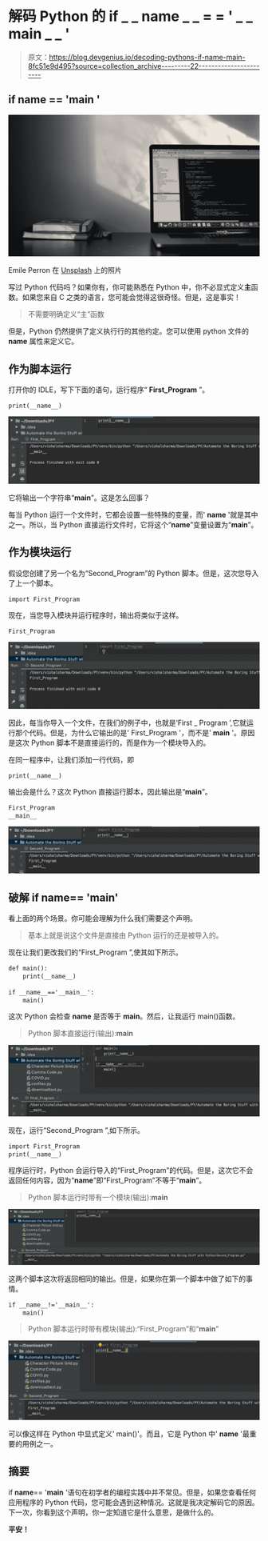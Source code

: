 # 解码 Python 的 if _ _ name _ _ = = ' _ _ main _ _ '

> 原文：<https://blog.devgenius.io/decoding-pythons-if-name-main-8fc51e9d495?source=collection_archive---------22----------------------->

## if __name__ == '__main__ '

![](img/eda822505ebcef17179707ecf0831a37.png)

Emile Perron 在 [Unsplash](https://unsplash.com/s/photos/python-programming?utm_source=unsplash&utm_medium=referral&utm_content=creditCopyText) 上的照片

写过 Python 代码吗？如果你有，你可能熟悉在 Python 中，你不必显式定义**主**函数。如果您来自 C 之类的语言，您可能会觉得这很奇怪。但是，这是事实！

> 不需要明确定义“主”函数

但是，Python 仍然提供了定义执行行的其他约定。您可以使用 python 文件的 __name__ 属性来定义它。

## 作为脚本运行

打开你的 IDLE，写下下面的语句，运行程序“ **First_Program** ”。

```
print(__name__)
```

![](img/cb1b6f0a7d79761ebed18311bb9a8086.png)

它将输出一个字符串“__main__”。这是怎么回事？

每当 Python 运行一个文件时，它都会设置一些特殊的变量，而' __name__ '就是其中之一。所以，当 Python 直接运行文件时，它将这个“__name__”变量设置为“__main__”。

## 作为模块运行

假设您创建了另一个名为“Second_Program”的 Python 脚本。但是，这次您导入了上一个脚本。

```
import First_Program
```

现在，当您导入模块并运行程序时，输出将类似于这样。

```
First_Program
```

![](img/0e27af6315e0cca2ee5d63b6fe6c6b13.png)

因此，每当你导入一个文件，在我们的例子中，也就是‘First _ Program ’,它就运行那个代码。但是，为什么它输出的是' First_Program '，而不是' __main__ '。原因是这次 Python 脚本不是直接运行的，而是作为一个模块导入的。

在同一程序中，让我们添加一行代码，即

```
print(__name__)
```

输出会是什么？这次 Python 直接运行脚本，因此输出是“__main__”。

```
First_Program
__main__
```

![](img/bbb5f1235b7baca4ac065341543e6407.png)

## **破解 if __name__== '__main__'**

看上面的两个场景。你可能会理解为什么我们需要这个声明。

> 基本上就是说这个文件是直接由 Python 运行的还是被导入的。

现在让我们更改我们的“First_Program ”,使其如下所示。

```
def main():
    print(__name__)

if __name__=='__main__':
    main()
```

这次 Python 会检查 __name__ 是否等于 __main__。然后，让我运行 main()函数。

> Python 脚本直接运行(输出):__main__

![](img/223a88eb7dbd463cc5f08863b9cfb8f9.png)

现在，运行“Second_Program ”,如下所示。

```
import First_Program
print(__name__)
```

程序运行时，Python 会运行导入的“First_Program”的代码。但是，这次它不会返回任何内容，因为“__name__”即“First_Program”不等于“__main__”。

> Python 脚本运行时带有一个模块(输出):__main__

![](img/c442380513b965fb87fb38ab228536f2.png)

这两个脚本这次将返回相同的输出。但是，如果你在第一个脚本中做了如下的事情。

```
if __name__!='__main__':
    main()
```

> Python 脚本运行时带有模块(输出):“First_Program”和“__main__”

![](img/0b22507194edd1f417360ec36f67a799.png)

可以像这样在 Python 中显式定义' main()'。而且，它是 Python 中' __name__ '最重要的用例之一。

## 摘要

if __name__== '__main__ '语句在初学者的编程实践中并不常见。但是，如果您查看任何应用程序的 Python 代码，您可能会遇到这种情况。这就是我决定解码它的原因。下一次，你看到这个声明，你一定知道它是什么意思，是做什么的。

**平安！**